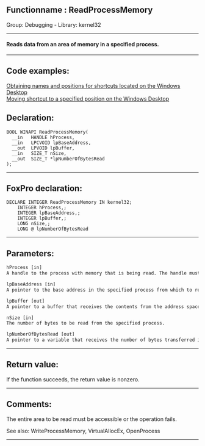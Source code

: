 <link rel="stylesheet" type="text/css" href="../../css/win32api.css">  
<link rel="stylesheet" href="https://cdnjs.cloudflare.com/ajax/libs/font-awesome/4.7.0/css/font-awesome.min.css">

## Functionname : ReadProcessMemory
Group: Debugging - Library: kernel32    
***  


#### Reads data from an area of memory in a specified process. 
***  


## Code examples:
[Obtaining names and positions for shortcuts located on the Windows Desktop](../../samples/sample_579.md)  
[Moving shortcut to a specified position on the Windows Desktop](../../samples/sample_581.md)  

## Declaration:
```foxpro  
BOOL WINAPI ReadProcessMemory(
  __in   HANDLE hProcess,
  __in   LPCVOID lpBaseAddress,
  __out  LPVOID lpBuffer,
  __in   SIZE_T nSize,
  __out  SIZE_T *lpNumberOfBytesRead
);  
```  
***  


## FoxPro declaration:
```foxpro  
DECLARE INTEGER ReadProcessMemory IN kernel32;
	INTEGER hProcess,;
	INTEGER lpBaseAddress,;
	INTEGER lpBuffer,;
	LONG nSize,;
	LONG @ lpNumberOfBytesRead  
```  
***  


## Parameters:
```txt  
hProcess [in]
A handle to the process with memory that is being read. The handle must have PROCESS_VM_READ access to the process.

lpBaseAddress [in]
A pointer to the base address in the specified process from which to read.

lpBuffer [out]
A pointer to a buffer that receives the contents from the address space of the specified process.

nSize [in]
The number of bytes to be read from the specified process.

lpNumberOfBytesRead [out]
A pointer to a variable that receives the number of bytes transferred into the specified buffer.  
```  
***  


## Return value:
If the function succeeds, the return value is nonzero.  
***  


## Comments:
The entire area to be read must be accessible or the operation fails.  
  
See also: WriteProcessMemory, VirtualAllocEx, OpenProcess    
  
***  

